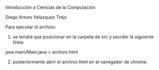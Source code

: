 Introducción a Ciencias de la Computación

Diego Arturo Velázquez Trejo

Para ejecutar el archivo:

1. se tendrá que posicionar en la carpeta de src y escribir la siguiente línea:  

  java main/Main.java > archivo.html

2. posteriormente abrir el archivo html en el navegador de chrome.
